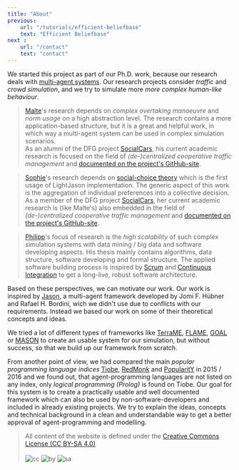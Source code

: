 ```yaml
---
title: "About"
previous:
    url: "/tutorials/efficient-beliefbase"
    text: "Efficient Beliefbase" 
next :
    url: "/contact"
    text: "contact"
---
```


We started this project as part of our Ph.D. work, because our research deals with [multi-agent systems](https://en.wikipedia.org/wiki/Multi-agent_system).
Our research projects consider _traffic_ and _crowd simulation_, and we try to simulate more _more complex human-like behaviour_.

> [Malte](/contact)'s research depends on _complex overtaking
> manoeuvre_ and _norm usage_  on a high
> abstraction level. The research contains a more
> application-based structure, but it is a great and
> helpful work, in which way a multi-agent system can
> be used in complex simulation scenarios.<br>
> As an alumni of the DFG project [SocialCars](https://socialcars.github.io), his current academic research is focused on the field of _(de-&#x2060;)centralized cooperative traffic management_ and [documented on the project's GitHub-site](https://socialcars.github.io/b-decentralized-cooperative/#b2-1-malte-aschermann-https-github-com-masc-a-mechanism-for-automatic-coordination-of-cooperative-driving-manoeuvres-fairness-vs-efficiency). 

<p/>

> [Sophie](/contact)'s research depends on [social-choice theory](https://en.wikipedia.org/wiki/Social_choice_theory)
> which is the first usage of LightJason implementation.
> The generic aspect of this work is the aggregation of individual preferences into a collective decision.<br>
> As a member of the DFG project [SocialCars](https://socialcars.github.io), her current academic research is (like Malte's) also embedded in the field of _(de-&#x2060;)centralized cooperative traffic management_ and [documented on the project's GitHub-site](https://socialcars.github.io/b-decentralized-cooperative/#b2-2-sophie-dennisen-https-github-com-sdennisen-collective-decision-making-mechanisms-in-urban-traffic).

<p/>

> [Philipp](/contact)'s focus of research is the _high scalability_ of such
> complex simulation systems with data mining / big
> data and software developing aspects.
> His thesis mainly contains algorithms, data structure, software developing and formal structure.
> The applied software building process is inspired by [Scrum](https://en.wikipedia.org/wiki/Scrum_(software_development)) and
> [Continuous Integration](https://en.wikipedia.org/wiki/Continuous_integration) to get a long-live, robust
> software architecture.


Based on these perspectives, we can motivate our work.
Our work is inspired by [Jason](http://jason.sourceforge.net/), a multi-agent framework developed by Jomi F. Hübner and Rafael H. Bordini, wich we didn't use due to conflicts with our requirements. Instead we based our work on some of their theoretical concepts and ideas.

We tried a lot of different types of frameworks like [TerraME](http://www.terrame.org/), [FLAME](http://www.flame.ac.uk/), [GOAL](http://ii.tudelft.nl/trac/goal) or [MASON](http://cs.gmu.edu/~eclab/projects/mason/) to create an usable system for our simulation, but without success, so that we build up our framework from scratch.

From another point of view, we had compared the main _popular programming language indices_ [Tiobe](http://www.tiobe.com/tiobe-index/), [RedMonk](http://redmonk.com/sogrady/2016/02/19/language-rankings-1-16/) and [PopularitY](http://pypl.github.io/PYPL.html) in 2015 / 2016 and we found out, that agent-programming languages are not listed on any index, only _logical programming (Prolog)_ is found on Tiobe.
Our goal for this system is to create a practically usable and well documented framework which can also be used by non-software-developers and included in already existing projects. We try to explain the ideas, concepts and technical background in a clean and understandable way to get a better approval of agent-programming and modelling.

> All content of the website is defined under the 
[Creative Commons License (CC BY-SA 4.0)](https://creativecommons.org/licenses/by-sa/4.0/)
> <br/><br/>
> ![cc](https://mirrors.creativecommons.org/presskit/icons/cc.svg#floatcentering)
> ![by](https://mirrors.creativecommons.org/presskit/icons/by.svg#floatcentering)
> ![sa](https://mirrors.creativecommons.org/presskit/icons/sa.svg#floatcentering)
